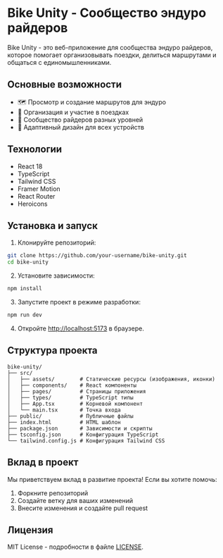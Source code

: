 # Bike Unity - Сообщество эндуро райдеров

Bike Unity - это веб-приложение для сообщества эндуро райдеров, которое помогает организовывать поездки, делиться маршрутами и общаться с единомышленниками.

## Основные возможности

- 🗺️ Просмотр и создание маршрутов для эндуро
- 📅 Организация и участие в поездках
- 👥 Сообщество райдеров разных уровней
- 📱 Адаптивный дизайн для всех устройств

## Технологии

- React 18
- TypeScript
- Tailwind CSS
- Framer Motion
- React Router
- Heroicons

## Установка и запуск

1. Клонируйте репозиторий:
```bash
git clone https://github.com/your-username/bike-unity.git
cd bike-unity
```

2. Установите зависимости:
```bash
npm install
```

3. Запустите проект в режиме разработки:
```bash
npm run dev
```

4. Откройте [http://localhost:5173](http://localhost:5173) в браузере.

## Структура проекта

```
bike-unity/
├── src/
│   ├── assets/        # Статические ресурсы (изображения, иконки)
│   ├── components/    # React компоненты
│   ├── pages/         # Страницы приложения
│   ├── types/         # TypeScript типы
│   ├── App.tsx        # Корневой компонент
│   └── main.tsx       # Точка входа
├── public/            # Публичные файлы
├── index.html         # HTML шаблон
├── package.json       # Зависимости и скрипты
├── tsconfig.json      # Конфигурация TypeScript
└── tailwind.config.js # Конфигурация Tailwind CSS
```

## Вклад в проект

Мы приветствуем вклад в развитие проекта! Если вы хотите помочь:

1. Форкните репозиторий
2. Создайте ветку для ваших изменений
3. Внесите изменения и создайте pull request

## Лицензия

MIT License - подробности в файле [LICENSE](LICENSE). 